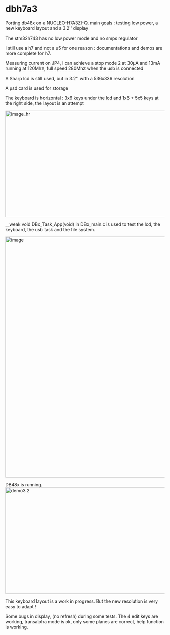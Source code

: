 # dbh7a3

Porting db48x on a NUCLEO-H7A3ZI-Q, main goals : testing low power, a new keyboard layout and a 3.2'' display

The stm32h743 has no low power mode and no smps regulator

I still use a h7 and not a u5 for one reason : documentations and demos are more complete for h7.


Measuring current on JP4, I can achieve a stop mode 2 at 30µA and 13mA running at 120Mhz, full speed 280Mhz when the usb is connected

A Sharp lcd is still used, but in 3.2'' with a 536x336 resolution 

A µsd card is used for storage

The keyboard is horizontal : 3x6 keys under the lcd and 1x6 + 5x5 keys at the right side, the layout is an attempt

<img width="536" height="336" alt="image_hr" src="https://github.com/user-attachments/assets/e5dbc27c-fdae-4213-8231-74d21b85713f" />

__weak void DBx_Task_App(void) in DBx_main.c is used to test the lcd, the keyboard, the usb task and the file system.


<img width="1539" height="760" alt="image" src="https://github.com/user-attachments/assets/acef5a0a-a5b5-46da-9707-fae9479d1002" />

DB48x is running.
<img width="536" height="336" alt="demo3 2" src="https://github.com/user-attachments/assets/d911e336-1f95-4314-81e8-c1900c6d34e9" />

This keyboard layout is a work in progress. But the new resolution is very easy to adapt !

Some bugs in display, (no refresh) during some tests.
The 4 edit keys are working, transalpha mode is ok, only some planes are correct, help function is working.



